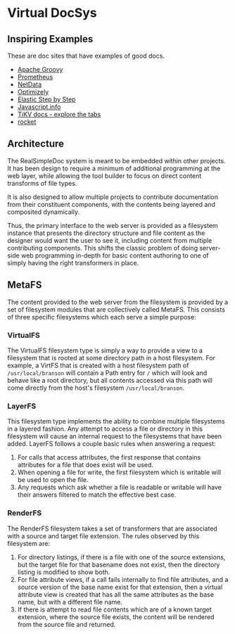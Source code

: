 # Virtual DocSys

## Inspiring Examples

These are doc sites that have examples of good docs.

- [Apache Groovy](http://groovy-lang.org/documentation.html)
- [Prometheus](https://prometheus.io/docs/prometheus/latest/querying/basics/)
- [NetData](https://docs.netdata.cloud/)
- [Optimizely](https://developers.optimizely.com/x/solutions/javascript/reference/index.html)
- [Elastic Step by Step](https://www.elastic.co/guide/en/elasticsearch/client/java-rest/current/java-rest-high-search.html)
- [Javascript.info](https://javascript.info/strict-mode)
- [TiKV docs - explore the tabs](https://tikv.org/docs/3.0/concepts/overview/)
- [rocket](https://rocket.rs/v0.4/overview/)

## Architecture

The RealSimpleDoc system is meant to be embedded within
other projects. It has been design to require a minimum of
additional programming at the web layer, while allowing the tool
builder to focus on direct content transforms of file types.

It is also designed to allow multiple projects to contribute
documentation from their constituent components, with
the contents being layered and composited dynamically.

Thus, the primary interface to the web server is provided as a filesystem
instance that presents the directory structure and file content as
the designer would want the user to see it, including content from
multiple contributing components. This shifts the classic problem
of doing server-side web programming in-depth for basic content
authoring to one of simply having the right transformers in place.

## MetaFS

The content provided to the web server from the filesystem is provided
by a set of filesystem modules that are collectively called MetaFS. This
consists of three specific filesystems which each serve a simple purpose:

### VirtualFS

The VirtualFS filesystem type is simply a way to provide a view to a
filesystem that is rooted at some directory path in a host filesystem.
For example, a VirtFS that is created with a host filesystem path of
`/usr/local/branson` will contain a Path entry for `/` which will look
and behave like a root directory, but all contents accessed via this
path will come directly from the host's filesystem `/usr/local/branson`.

### LayerFS

This filesystem type implements the ability to combine multiple filesystems
in a layered fashion. Any attempt to access a file or directory in this
filesystem will cause an internal request to the filesystems that have
been added. LayerFS follows a couple basic rules when answering a request:

1. For calls that access attributes, the first response that 
   contains attributes for a file that does exist will be used.
2. When opening a file for write, the first filesystem which 
   is writable will be used to open the file.
3. Any requests which ask whether a file is readable or writable 
   will have their answers filtered to match the effective best case.

### RenderFS

The RenderFS filesystem takes a set of transformers that are associated with a
source and target file extension. The rules observed by this filesystem are:

1. For directory listings, if there is a file with one of the source extensions,
but the target file for that basename does not exist, then the directory listing
is modified to show both.
2. For file attribute views, if a call fails internally to find file attributes,
and a source version of the base name exist for that extension, then a virtual
attribute view is created that has all the same attributes as the base name, but
with a different file name.
3. If there is attempt to read file contents which are of a known target extension,
where the source file exists, the content will be rendered from the source file
and returned. 
